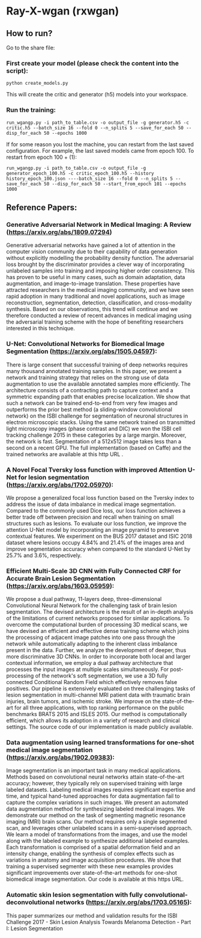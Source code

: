 # Ray-X-wgan (rxwgan)


## How to run?

Go to the share file:

### First create your model (please check the content into the script):
```
python create_models.py
```

This will create the critic and generator (h5) models into your workspace.

### Run the training:

```
run_wgangp.py -i path_to_table.csv -o output_file -g generator.h5 -c critic.h5 --batch_size 16 --fold 0 --n_splits 5 --save_for_each 50 --disp_for_each 50 --epochs 1000
```

If for some reason you lost the machine, you can restart from the last saved configuration. For example, the last saved models came from epoch 100. To restart from epoch 100 + (1):

```
run_wgangp.py -i path_to_table.csv -o output_file -g generator_epoch_100.h5 -c critic_epoch_100.h5 --history history_epoch_100.json ----batch_size 16 --fold 0 --n_splits 5 --save_for_each 50 --disp_for_each 50 --start_from_epoch 101 --epochs 1000
```


## Reference Papers:

### Generative Adversarial Network in Medical Imaging: A Review (https://arxiv.org/abs/1809.07294)

Generative adversarial networks have gained a lot of attention in the computer vision community due to their capability of data generation without explicitly modelling the probability density function. The adversarial loss brought by the discriminator provides a clever way of incorporating unlabeled samples into training and imposing higher order consistency. This has proven to be useful in many cases, such as domain adaptation, data augmentation, and image-to-image translation. These properties have attracted researchers in the medical imaging community, and we have seen rapid adoption in many traditional and novel applications, such as image reconstruction, segmentation, detection, classification, and cross-modality synthesis. Based on our observations, this trend will continue and we therefore conducted a review of recent advances in medical imaging using the adversarial training scheme with the hope of benefiting researchers interested in this technique.

### U-Net: Convolutional Networks for Biomedical Image Segmentation (https://arxiv.org/abs/1505.04597):

There is large consent that successful training of deep networks requires many thousand annotated training samples. In this paper, we present a network and training strategy that relies on the strong use of data augmentation to use the available annotated samples more efficiently. The architecture consists of a contracting path to capture context and a symmetric expanding path that enables precise localization. We show that such a network can be trained end-to-end from very few images and outperforms the prior best method (a sliding-window convolutional network) on the ISBI challenge for segmentation of neuronal structures in electron microscopic stacks. Using the same network trained on transmitted light microscopy images (phase contrast and DIC) we won the ISBI cell tracking challenge 2015 in these categories by a large margin. Moreover, the network is fast. Segmentation of a 512x512 image takes less than a second on a recent GPU. The full implementation (based on Caffe) and the trained networks are available at this http URL .

### A Novel Focal Tversky loss function with improved Attention U-Net for lesion segmentation (https://arxiv.org/abs/1702.05970):

We propose a generalized focal loss function based on the Tversky index to address the issue of data imbalance in medical image segmentation. Compared to the commonly used Dice loss, our loss function achieves a better trade off between precision and recall when training on small structures such as lesions. To evaluate our loss function, we improve the attention U-Net model by incorporating an image pyramid to preserve contextual features. We experiment on the BUS 2017 dataset and ISIC 2018 dataset where lesions occupy 4.84% and 21.4% of the images area and improve segmentation accuracy when compared to the standard U-Net by 25.7% and 3.6%, respectively.

### Efficient Multi-Scale 3D CNN with Fully Connected CRF for Accurate Brain Lesion Segmentation (https://arxiv.org/abs/1603.05959):

We propose a dual pathway, 11-layers deep, three-dimensional Convolutional Neural Network for the challenging task of brain lesion segmentation. The devised architecture is the result of an in-depth analysis of the limitations of current networks proposed for similar applications. To overcome the computational burden of processing 3D medical scans, we have devised an efficient and effective dense training scheme which joins the processing of adjacent image patches into one pass through the network while automatically adapting to the inherent class imbalance present in the data. Further, we analyze the development of deeper, thus more discriminative 3D CNNs. In order to incorporate both local and larger contextual information, we employ a dual pathway architecture that processes the input images at multiple scales simultaneously. For post-processing of the network's soft segmentation, we use a 3D fully connected Conditional Random Field which effectively removes false positives. Our pipeline is extensively evaluated on three challenging tasks of lesion segmentation in multi-channel MRI patient data with traumatic brain injuries, brain tumors, and ischemic stroke. We improve on the state-of-the-art for all three applications, with top ranking performance on the public benchmarks BRATS 2015 and ISLES 2015. Our method is computationally efficient, which allows its adoption in a variety of research and clinical settings. The source code of our implementation is made publicly available.

### Data augmentation using learned transformations for one-shot medical image segmentation (https://arxiv.org/abs/1902.09383):

Image segmentation is an important task in many medical applications. Methods based on convolutional neural networks attain state-of-the-art accuracy; however, they typically rely on supervised training with large labeled datasets. Labeling medical images requires significant expertise and time, and typical hand-tuned approaches for data augmentation fail to capture the complex variations in such images. 
We present an automated data augmentation method for synthesizing labeled medical images. We demonstrate our method on the task of segmenting magnetic resonance imaging (MRI) brain scans. Our method requires only a single segmented scan, and leverages other unlabeled scans in a semi-supervised approach. We learn a model of transformations from the images, and use the model along with the labeled example to synthesize additional labeled examples. Each transformation is comprised of a spatial deformation field and an intensity change, enabling the synthesis of complex effects such as variations in anatomy and image acquisition procedures. We show that training a supervised segmenter with these new examples provides significant improvements over state-of-the-art methods for one-shot biomedical image segmentation. Our code is available at this https URL.

### Automatic skin lesion segmentation with fully convolutional-deconvolutional networks (https://arxiv.org/abs/1703.05165):

This paper summarizes our method and validation results for the ISBI Challenge 2017 - Skin Lesion Analysis Towards Melanoma Detection - Part I: Lesion Segmentation



